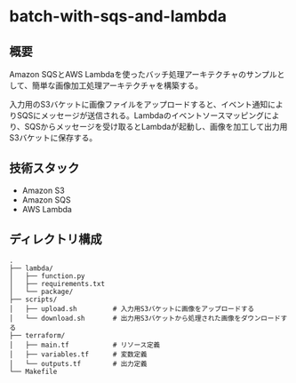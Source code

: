 # batch-with-sqs-and-lambda

## 概要

Amazon SQSとAWS Lambdaを使ったバッチ処理アーキテクチャのサンプルとして、簡単な画像加工処理アーキテクチャを構築する。

入力用のS3バケットに画像ファイルをアップロードすると、イベント通知によりSQSにメッセージが送信される。Lambdaのイベントソースマッピングにより、SQSからメッセージを受け取るとLambdaが起動し、画像を加工して出力用S3バケットに保存する。

## 技術スタック

- Amazon S3
- Amazon SQS
- AWS Lambda

## ディレクトリ構成

```text
.
├── lambda/
│   ├── function.py
│   ├── requirements.txt
│   └── package/
├── scripts/
│   ├── upload.sh         # 入力用S3バケットに画像をアップロードする
│   └── download.sh       # 出力用S3バケットから処理された画像をダウンロードする
├── terraform/
│   ├── main.tf           # リソース定義
│   ├── variables.tf      # 変数定義
│   └── outputs.tf        # 出力定義
└── Makefile
```
